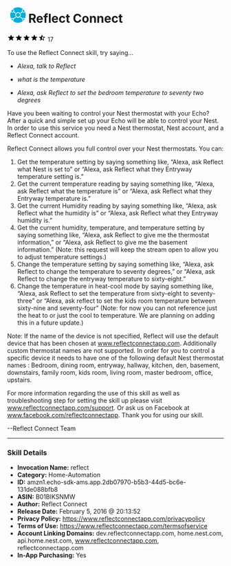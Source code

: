 # &nbsp;<img src="skill_icon" alt="Reflect Connect icon" width="36"> Reflect Connect
![4.1 stars](../../images/ic_star_black_18dp_1x.png)![4.1 stars](../../images/ic_star_black_18dp_1x.png)![4.1 stars](../../images/ic_star_black_18dp_1x.png)![4.1 stars](../../images/ic_star_black_18dp_1x.png)![4.1 stars](../../images/ic_star_half_black_18dp_1x.png) 17

To use the Reflect Connect skill, try saying...

* *Alexa, talk to Reflect*

* *what is the temperature*

* *Alexa, ask Reflect to set the bedroom temperature to seventy two degrees*

Have you been waiting to control your Nest thermostat with your Echo? After a quick and simple set up your Echo will be able to control your Nest. In order to use this service you need a Nest thermostat, Nest account, and a Reflect Connect account.

Reflect Connect allows you full control over your Nest thermostats. You can:
1.	Get the temperature setting by saying something like, “Alexa,  ask Reflect what Nest is set to” or “Alexa, ask Reflect what they Entryway temperature setting is.”
2.	Get the current temperature reading by saying something like, “Alexa,  ask Reflect what the temperature is” or “Alexa, ask Reflect what they Entryway temperature is.”
3.	Get the current Humidity reading by saying something like, “Alexa,  ask Reflect what the humidity is” or “Alexa, ask Reflect what they Entryway humidity is.”
4.	Get the current humidity, temperature, and temperature setting by saying something like, “Alexa, ask Reflect to give me the thermostat information,” or “Alexa, ask Reflect to give me the basement information.” (Note: this request will keep the stream open to allow you to adjust temperature settings.)
5.	Change the temperature setting by saying something like, “Alexa, ask Reflect to change the temperature to seventy degrees,” or “Alexa, ask Reflect to change the entryway temperature to sixty-eight.”
6.	Change the temperature in heat-cool mode by saying something like, “Alexa, ask Reflect to set the temperature from sixty-eight to seventy-three” or “Alexa, ask reflect to set the kids room temperature between sixty-nine and seventy-four” (Note: for now you can not reference just the heat to or just the cool to temperature. We are planning on adding this in a future update.)

Note: If the name of the device is not specified, Reflect will use the default device that has been chosen at www.reflectconnectapp.com. Additionally custom thermostat names are not supported. In order for you to control a specific device it needs to have one of the following default Nest thermostat names : Bedroom, dining room, entryway, hallway, kitchen, den, basement, downstairs, family room, kids room, living room, master bedroom, office, upstairs.

For more information regarding the use of this skill as well as troubleshooting step for setting the skill up please visit www.reflectconnectapp.com/support. Or ask us on Facebook at www.facebook.com/reflectconnectapp. Thank you for using our skill. 

--Reflect Connect Team

***

### Skill Details

* **Invocation Name:** reflect
* **Category:** Home-Automation
* **ID:** amzn1.echo-sdk-ams.app.2db07970-b5b3-44d5-bc6e-131de088bfb8
* **ASIN:** B01BIKSNMW
* **Author:** Reflect Connect
* **Release Date:** February 5, 2016 @ 20:13:52
* **Privacy Policy:** https://www.reflectconnectapp.com/privacypolicy
* **Terms of Use:** https://www.reflectconnectapp.com/termsofservice
* **Account Linking Domains:** dev.reflectconnectapp.com, home.nest.com, api.home.nest.com, www.reflectconnectapp.com, reflectconnectapp.com
* **In-App Purchasing:** Yes
